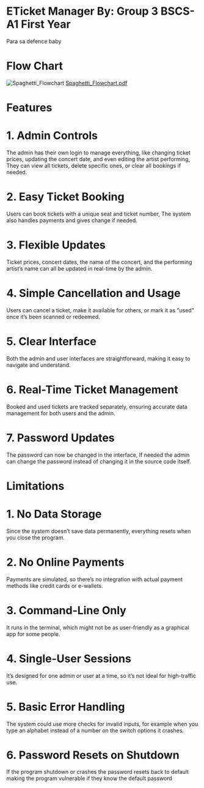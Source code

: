 # ETicket Manager By: Group 3 BSCS-A1 First Year
Para sa defence baby

# Flow Chart
![Spaghetti_Flowchart](https://github.com/user-attachments/assets/5e9b6c71-952f-48ad-9d12-44005059671e)
[Spaghetti_Flowchart.pdf](https://github.com/user-attachments/files/17974919/Spaghetti_Flowchart.pdf)
# Features 
                  
# 1. Admin Controls
The admin has their own login to manage everything, like changing ticket prices, updating the concert date, and even editing the artist performing,
They can view all tickets, delete specific ones, or clear all bookings if needed.

# 2. Easy Ticket Booking
Users can book tickets with a unique seat and ticket number, The system also handles payments and gives change if needed.

# 3. Flexible Updates
Ticket prices, concert dates, the name of the concert, and the performing artist’s name can all be updated in real-time by the admin.

# 4. Simple Cancellation and Usage
Users can cancel a ticket, make it available for others, or mark it as "used" once it’s been scanned or redeemed.

# 5. Clear Interface
Both the admin and user interfaces are straightforward, making it easy to navigate and understand.

# 6. Real-Time Ticket Management
Booked and used tickets are tracked separately, ensuring accurate data management for both users and the admin.

# 7. Password Updates
The password can now be changed in the interface, If needed the admin can change the password instead of changing it in the source code itself.

# Limitations

# 1. No Data Storage
Since the system doesn’t save data permanently, everything resets when you close the program.

# 2. No Online Payments
Payments are simulated, so there’s no integration with actual payment methods like credit cards or e-wallets.

# 3. Command-Line Only
It runs in the terminal, which might not be as user-friendly as a graphical app for some people.

# 4. Single-User Sessions
It’s designed for one admin or user at a time, so it’s not ideal for high-traffic use.

# 5. Basic Error Handling
The system could use more checks for invalid inputs, for example when you type an alphabet instead of a number on the switch options it crashes.

# 6. Password Resets on Shutdown
If the program shutdown or crashes the password resets back to default making the program vulnerable if they know the default password
